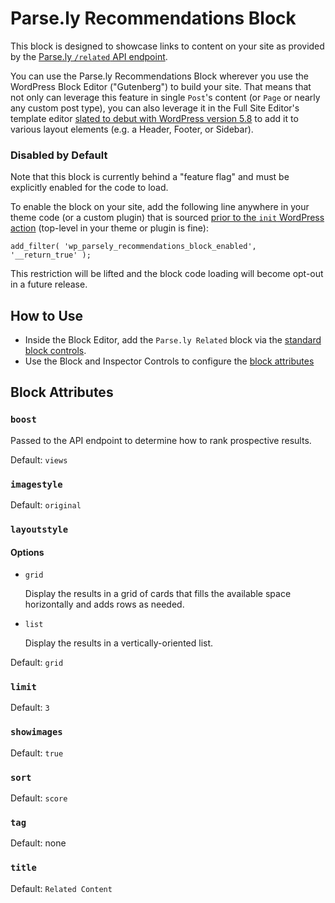 # Parse.ly Recommendations Block

This block is designed to showcase links to content on your site as provided by the [Parse.ly `/related` API endpoint](https://www.parse.ly/help/api/recommendations#get-related).

You can use the Parse.ly Recommendations Block wherever you use the WordPress Block Editor ("Gutenberg") to build your site. That means that not only can leverage this feature in single `Post`'s content (or `Page` or nearly any custom post type), you can also leverage it in the Full Site Editor's template editor [slated to debut with WordPress version 5.8](https://make.wordpress.org/core/2021/06/16/introducing-the-template-editor-in-wordpress-5-8/) to add it to various layout elements (e.g. a Header, Footer, or Sidebar).

### Disabled by Default

Note that this block is currently behind a "feature flag" and must be explicitly enabled for the code to load.

To enable the block on your site, add the following line anywhere in your theme code (or a custom plugin) that is sourced [prior to the `init` WordPress action](https://codex.wordpress.org/Plugin_API/Action_Reference) (top-level in your theme or plugin is fine):

`add_filter( 'wp_parsely_recommendations_block_enabled', '__return_true' );`

This restriction will be lifted and the block code loading will become opt-out in a future release.

## How to Use

- Inside the Block Editor, add the `Parse.ly Related` block via the [standard block controls](https://wordpress.org/support/article/adding-a-new-block/).
- Use the Block and Inspector Controls to configure the [block attributes](#block-attributes)

## Block Attributes

### `boost`

Passed to the API endpoint to determine how to rank prospective results.

Default: `views`

### `imagestyle`

Default: `original`

### `layoutstyle`

#### Options

- `grid`

  Display the results in a grid of cards that fills the available space horizontally and adds rows as needed.

- `list`

  Display the results in a vertically-oriented list.

Default: `grid`

### `limit`

Default: `3`

### `showimages`

Default: `true`

### `sort`

Default: `score`

### `tag`

Default: none

### `title`

Default: `Related Content`

